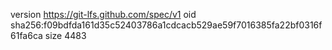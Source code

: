 version https://git-lfs.github.com/spec/v1
oid sha256:f09bdfda161d35c52403786a1cdcacb529ae59f7016385fa22bf0316f61fa6ca
size 4483
